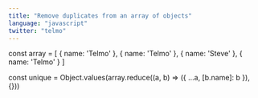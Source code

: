 ```yaml
---
title: "Remove duplicates from an array of objects"
language: "javascript"
twitter: "telmo"
---
```


const array = [
  { name: 'Telmo' },
  { name: 'Telmo' },
  { name: 'Steve' },
  { name: 'Telmo' }
]

const unique = Object.values(array.reduce((a, b) => ({
  ...a,
  [b.name]: b
}), {}))
